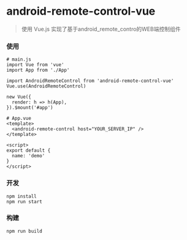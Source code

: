 # android-remote-control-vue
> 使用 Vue.js 实现了基于android_remote_contro的WEB端控制组件

### 使用
```
# main.js
import Vue from 'vue'
import App from './App'

import AndroidRemoteControl from 'android-remote-control-vue'
Vue.use(AndroidRemoteControl)

new Vue({
  render: h => h(App),
}).$mount('#app')
```
```
# App.vue
<template>
  <android-remote-control host="YOUR_SERVER_IP" />
</template>

<script>
export default {
  name: 'demo'
}
</script>

```

### 开发
```
npm install
npm run start
```

### 构建
```
npm run build
```
